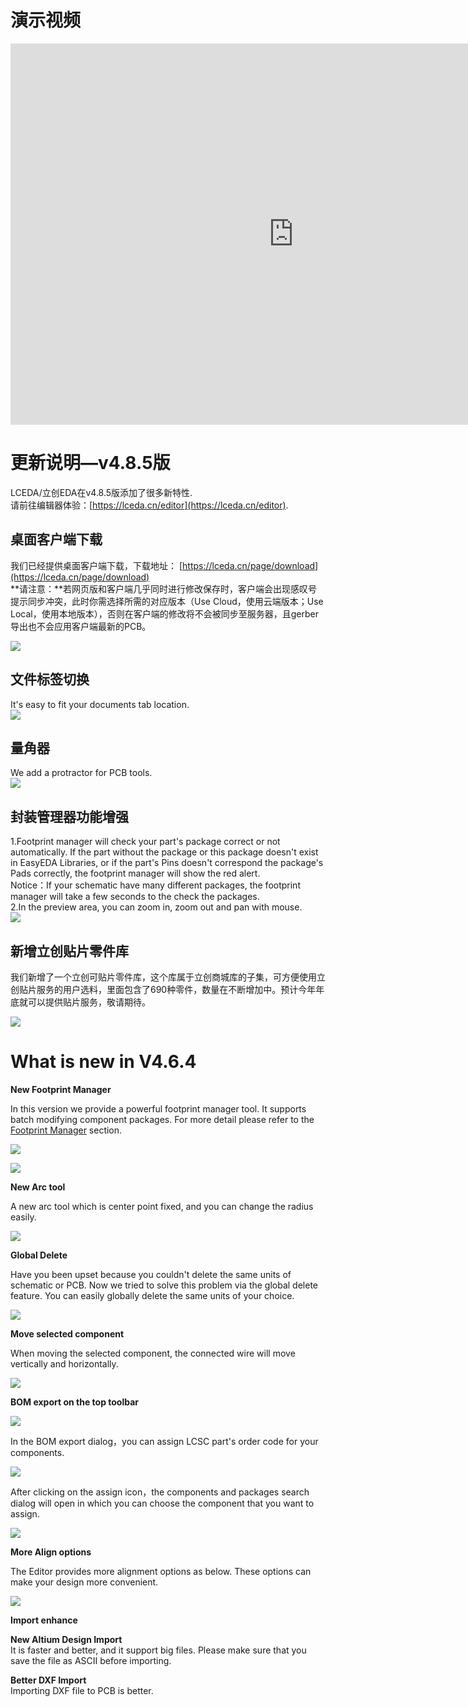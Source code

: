 
# 演示视频

<iframe frameborder="0" width="906" height="610" src="https://v.qq.com/iframe/player.html?vid=r05228zg4fw&tiny=0&auto=0" allowfullscreen></iframe>


# 更新说明—v4.8.5版
 
LCEDA/立创EDA在v4.8.5版添加了很多新特性.  
请前往编辑器体验：[https://lceda.cn/editor](https://lceda.cn/editor).


## 桌面客户端下载

我们已经提供桌面客户端下载，下载地址： [https://lceda.cn/page/download](https://lceda.cn/page/download)  
**请注意：**若网页版和客户端几乎同时进行修改保存时，客户端会出现感叹号提示同步冲突，此时你需选择所需的对应版本（Use Cloud，使用云端版本；Use Local，使用本地版本），否则在客户端的修改将不会被同步至服务器，且gerber导出也不会应用客户端最新的PCB。

![](images/283_Introduction_DesktopSyncConflict.png)

## 文件标签切换

It's easy to fit your documents tab location.  
![](images/279_Introduction_EditorTabSwitch.gif)

## 量角器

We add a protractor for PCB tools.  
![](images/280_PCB_PCBTools_Protractor.gif)

## 封装管理器功能增强
1.Footprint manager will check your part's package correct or not automatically.  If the part without the package or this package doesn't exist in EasyEDA Libraries, or if the part's Pins doesn't correspond the package's Pads correctly, the footprint manager will show the red alert.   
Notice：If your schematic have many different packages, the footprint manager will take a few seconds to the check the packages.  
2.In the preview area, you can zoom in, zoom out and pan with mouse.  
![](images/281_Schematic_FootprintManagerEnhance.png)

## 新增立创贴片零件库

我们新增了一个立创可贴片零件库，这个库属于立创商城库的子集，可方便使用立创贴片服务的用户选料，里面包含了690种零件，数量在不断增加中。预计今年年底就可以提供贴片服务，敬请期待。

![](images/282_Schematic_Parts_AssemblyComponents.png)





# What is new in V4.6.4 
**New Footprint Manager**

In this version we provide a powerful footprint manager tool.
It supports batch modifying component packages. For more detail please refer to the [Footprint Manager](./Schematic.htm#Footprint-Manager) section.

![](images/264_Schematic_FootprintManager.png)

![](images/267_Schematic_FootprintManagerUI.png)


**New Arc tool**

A new arc tool which is center point fixed, and you can change the radius easily.

![](./images/269_PCB_Arc_Center.gif)

**Global Delete**

Have you been upset because you couldn't delete the same units of schematic or PCB. Now we tried to solve this problem via the global delete feature.
You can easily globally delete the same units of your choice.

![](./images/272_Introduction_Skill_GlobalDelete.png)

**Move selected component**

When moving the selected component, the connected wire will move vertically and horizontally.

![](images/273_Schematic_WireAndComponentMove.gif)

**BOM export on the top toolbar**

![](images/273_Export_BOM_Icon.png)

In the BOM export dialog，you can assign LCSC part's order code for your components.

![](images/085_Export_BOM_Assign.png)

After clicking on the assign icon，the components and packages search dialog will open in which you can choose the component that you want to assign.

![](images/274_Export_BOM_Assigned.png)


**More Align options**

The Editor provides more alignment options as below. 
These options can make your design more convenient.

![](images/275_Introduction_Align.png)


**Import enhance**

**New Altium Design Import**  
  It is faster and better, and it support big files. Please make sure that you save the file as ASCII before importing.  

**Better DXF Import**    
 Importing DXF file to PCB is better.

